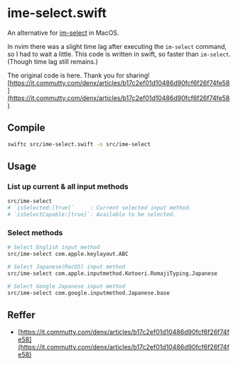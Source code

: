 # ime-select.swift

An alternative for [im-select](https://github.com/daipeihust/im-select) in MacOS.

In nvim there was a slight time lag after executing the `im-select` command, so I had to wait a little.
This code is written in swift, so faster than `im-select`. (Though time lag still remains.)

The original code is here. Thank you for sharing!
[https://it.commutty.com/denx/articles/b17c2ef01d10486d90fcf6f26f74fe58](https://it.commutty.com/denx/articles/b17c2ef01d10486d90fcf6f26f74fe58)


## Compile
```bash
swiftc src/ime-select.swift -o src/ime-select
```

## Usage

### List up current & all input methods
```bash
src/ime-select
# `isSelected:[true]`     : Current selected input method.
# `isSelectCapable:[true]`: Available to be selected.
```

### Select methods
```bash
# Select English input method
src/ime-select com.apple.keylayout.ABC

# Select Japanese(MacOS) input method
src/ime-select com.apple.inputmethod.Kotoeri.RomajiTyping.Japanese

# Select Google Japanese input method
src/ime-select com.google.inputmethod.Japanese.base
```


## Reffer

- [https://it.commutty.com/denx/articles/b17c2ef01d10486d90fcf6f26f74fe58](https://it.commutty.com/denx/articles/b17c2ef01d10486d90fcf6f26f74fe58)
